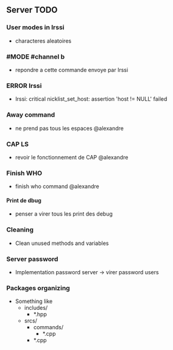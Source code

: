 ## Server TODO

### User modes in Irssi
- characteres aleatoires

### #MODE #channel b
- repondre a cette commande envoye par Irssi

### ERROR Irssi
- Irssi: critical nicklist_set_host: assertion 'host != NULL' failed

### Away command
- ne prend pas tous les espaces @alexandre

### CAP LS
- revoir le fonctionnement de CAP @alexandre 

### Finish WHO
- finish who command @alexandre

#### Print de dbug
- penser a virer tous les print des debug

### Cleaning
- Clean unused methods and variables

### Server password 
- Implementation password server -> virer password users

### Packages organizing
- Something like
  - includes/
    - *.hpp
  - srcs/ 
    - commands/
      - *.cpp
    - *.cpp